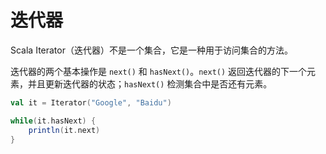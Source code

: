 # 迭代器

Scala Iterator（迭代器）不是一个集合，它是一种用于访问集合的方法。

迭代器的两个基本操作是 `next()` 和 `hasNext()`。`next()` 返回迭代器的下一个元素，并且更新迭代器的状态；`hasNext()` 检测集合中是否还有元素。

```scala
val it = Iterator("Google", "Baidu")

while(it.hasNext) {
    println(it.next)
}
```